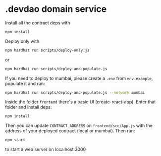 # .devdao domain service

Install all the contract deps with 

```bash
npm install
```

Deploy only with 

```bash
npm hardhat run scripts/deploy-only.js
```

or

```bash
npm hardhat run scripts/deploy-and-populate.js
```

If you need to deploy to mumbai, please create a `.env` from `env.example`, populate it and run:

```bash
npm hardhat run scripts/deploy-and-populate.js --network mumbai
```

Inside the folder `frontend` there's a basic UI (create-react-app). Enter that folder and install deps:

```bash
npm install
```

Then you can update `CONTRACT_ADDRESS` on `frontend/src/App.js` with the address of your deployed contract (local or mumbai). Then run:

```bash
npm start
```

to start a web server on localhost:3000
